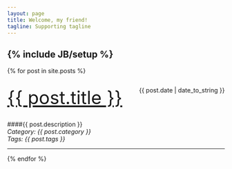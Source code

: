 ```yaml
---
layout: page
title: Welcome, my friend!
tagline: Supporting tagline
---
```

{% include JB/setup %}
---

{% for post in site.posts %}
<div style="margin: 2em 0">
<a href="{{ BASE_PATH }}{{ post.url }}" style="font-size:3em">{{ post.title }}</a>  
<span style="float:right">{{ post.date | date_to_string }}</span>  
</div>

####{{ post.description }}  
*Category: {{ post.category }}*  
*Tags: {{ post.tags }}*

---
{% endfor %}


